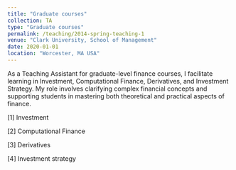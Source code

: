 ```yaml
---
title: "Graduate courses"
collection: TA
type: "Graduate courses"
permalink: /teaching/2014-spring-teaching-1
venue: "Clark University, School of Management"
date: 2020-01-01
location: "Worcester, MA USA"
---
```


As a Teaching Assistant for graduate-level finance courses, I facilitate learning in Investment, Computational Finance, Derivatives, and Investment Strategy. My role involves clarifying complex financial concepts and supporting students in mastering both theoretical and practical aspects of finance.

[1] Investment

[2] Computational Finance

[3] Derivatives

[4] Investment strategy
